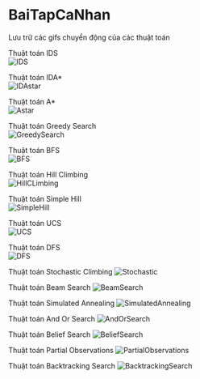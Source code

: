 # BaiTapCaNhan
Lưu trữ các gifs chuyển động của các thuật toán

Thuật toán IDS             
![IDS](https://github.com/DangTranAnhQuan/BaiTapCaNhan/blob/main/IDS_new.gif)

Thuật toán IDA*             
![IDAstar](https://github.com/DangTranAnhQuan/BaiTapCaNhan/blob/main/IDA_star_new.gif)

Thuật toán A*           
![Astar](https://github.com/DangTranAnhQuan/BaiTapCaNhan/blob/main/A_star_new.gif)

Thuật toán Greedy Search      
![GreedySearch](https://github.com/DangTranAnhQuan/BaiTapCaNhan/blob/main/GreedySearch_new.gif)

Thuật toán BFS          
![BFS](https://github.com/DangTranAnhQuan/BaiTapCaNhan/blob/main/BFS_new.gif)

Thuật toán Hill Climbing    
![HillCLimbing](https://github.com/DangTranAnhQuan/BaiTapCaNhan/blob/main/HillClimbing_1.gif)

Thuật toán Simple Hill      
![SimpleHill](https://github.com/DangTranAnhQuan/BaiTapCaNhan/blob/main/SimpleHill_new.gif)

Thuật toán UCS           
![UCS](https://github.com/DangTranAnhQuan/BaiTapCaNhan/blob/main/UCS_new.gif)

Thuật toán DFS            
![DFS](https://github.com/DangTranAnhQuan/BaiTapCaNhan/blob/main/DFS_new.gif)

Thuật toán Stochastic Climbing
![Stochastic](https://github.com/DangTranAnhQuan/BaiTapCaNhan/blob/main/StochasticClimbing.gif)

Thuật toán Beam Search
![BeamSearch](https://github.com/DangTranAnhQuan/BaiTapCaNhan/blob/main/BeamSearch.gif)

Thuật toán Simulated Annealing
![SimulatedAnnealing](https://github.com/DangTranAnhQuan/BaiTapCaNhan/blob/main/SimulatedAnnealing.gif)

Thuật toán And Or Search 
![AndOrSearch](https://github.com/DangTranAnhQuan/BaiTapCaNhan/blob/main/AndOrSearch.gif)

Thuật toán Belief Search
![BeliefSearch](https://github.com/DangTranAnhQuan/BaiTapCaNhan/blob/main/BeliefSearch.gif)

Thuật toán Partial Observations
![PartialObservations](https://github.com/DangTranAnhQuan/BaiTapCaNhan/blob/main/PartialObservations_new.gif)

Thuật toán Backtracking Search
![BacktrackingSearch](https://github.com/DangTranAnhQuan/BaiTapCaNhan/blob/main/BacktrackingSearch.gif)
